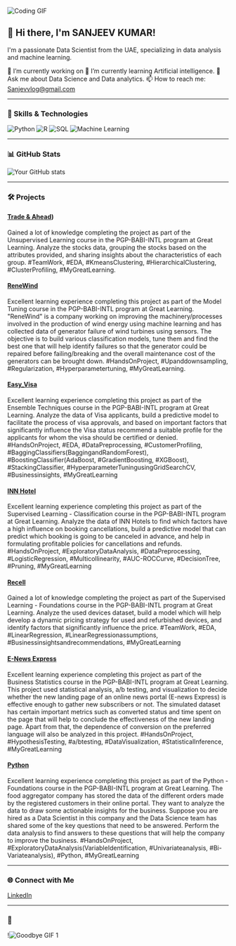 ![Coding GIF](https://media.giphy.com/media/26tn33aiTi1jkl6H6/giphy.gif)

## 👋 Hi there, I'm SANJEEV KUMAR!

I'm a passionate Data Scientist from the UAE, specializing in data analysis and machine learning.

🔭 I’m currently working on 
🌱 I’m currently learning Artificial intelligence.
💬 Ask me about Data Science and Data analytics.
📫 How to reach me: Sanjevvlog@gmail.com

---

### 🚀 Skills & Technologies

![Python](https://img.shields.io/badge/-Python-3776AB?style=for-the-badge&logo=python&logoColor=white)
![R](https://img.shields.io/badge/-R-276DC3?style=for-the-badge&logo=r&logoColor=white)
![SQL](https://img.shields.io/badge/-SQL-4479A1?style=for-the-badge&logo=postgresql&logoColor=white)
![Machine Learning](https://img.shields.io/badge/-Machine%20Learning-FF6F00?style=for-the-badge&logo=TensorFlow&logoColor=white)

---

### 📊 GitHub Stats

![Your GitHub stats](https://github-readme-stats.vercel.app/api?username=yourusername&show_icons=true&theme=dark)

---

### 🛠️ Projects

#### [Trade & Ahead](https://olympus.mygreatlearning.com/feed/sanjeev-kumar31/f24a0141752c8dcc90e62d3566f7ee3a7128569e))
Gained a lot of knowledge completing the project as part of the Unsupervised Learning course in the PGP-BABI-INTL program at Great Learning.
Analyze the stocks data, grouping the stocks based on the attributes provided, and sharing insights about the characteristics of each group.
#TeamWork, #EDA, #KmeansClustering, #HierarchicalClustering, #ClusterProfiling, #MyGreatLearning.


#### [ReneWind](https://olympus.mygreatlearning.com/feed/sanjeev-kumar31/57b16c5c5b55545e414b31e17093aefeebbcda73)
Excellent learning experience completing this project as part of the Model Tuning course in the PGP-BABI-INTL program at Great Learning.
"ReneWind" is a company working on improving the machinery/processes involved in the production of wind energy using machine learning and has collected data of generator failure of wind turbines using sensors. The objective is to build various classification models, tune them and find the best one that will help identify failures so that the generator could be repaired before failing/breaking and the overall maintenance cost of the generators can be brought down.
#HandsOnProject, #Upanddownsampling, #Regularization, #Hyperparametertuning, #MyGreatLearning.


#### [Easy_Visa](https://olympus.mygreatlearning.com/feed/sanjeev-kumar31/b55ad9168e67248626fa87e4f134b3a74cb337cf)

Excellent learning experience completing this project as part of the Ensemble Techniques course in the PGP-BABI-INTL program at Great Learning.
Analyze the data of Visa applicants, build a predictive model to facilitate the process of visa approvals, and based on important factors that significantly influence the Visa status recommend a suitable profile for the applicants for whom the visa should be certified or denied.
#HandsOnProject, #EDA, #DataPreprocessing, #CustomerProfiling, #BaggingClassifiers(BaggingandRandomForest), #BoostingClassifier(AdaBoost, #GradientBoosting, #XGBoost), #StackingClassifier, #HyperparameterTuningusingGridSearchCV, #Businessinsights, #MyGreatLearning

#### [INN Hotel](https://olympus.mygreatlearning.com/feed/sanjeev-kumar31/d80800d04dc91a48cd38123a1739bbb75498d37c)

Excellent learning experience completing this project as part of the Supervised Learning - Classification course in the PGP-BABI-INTL program at Great Learning.
Analyze the data of INN Hotels to find which factors have a high influence on booking cancellations, build a predictive model that can predict which booking is going to be canceled in advance, and help in formulating profitable policies for cancellations and refunds.
#HandsOnProject, #ExploratoryDataAnalysis, #DataPreprocessing, #LogisticRegression, #Multicollinearity, #AUC-ROCCurve, #DecisionTree, #Pruning, #MyGreatLearning

#### [Recell](https://olympus.mygreatlearning.com/feed/sanjeev-kumar31/8d1e79b9cffb25d66f880edc433606f621ebeb4e)

Gained a lot of knowledge completing the project as part of the Supervised Learning - Foundations course in the PGP-BABI-INTL program at Great Learning.
Analyze the used devices dataset, build a model which will help develop a dynamic pricing strategy for used and refurbished devices, and identify factors that significantly influence the price.
#TeamWork, #EDA, #LinearRegression, #LinearRegressionassumptions, #Businessinsightsandrecommendations, #MyGreatLearning

#### [E-News Express](https://olympus.mygreatlearning.com/feed/sanjeev-kumar31/9131b6cc5474bb0d3f4c00d9f7a39d0d1c74291c)

Excellent learning experience completing this project as part of the Business Statistics course in the PGP-BABI-INTL program at Great Learning.
This project used statistical analysis, a/b testing, and visualization to decide whether the new landing page of an online news portal (E-news Express) is effective enough to gather new subscribers or not. The simulated dataset has certain important metrics such as converted status and time spent on the page that will help to conclude the effectiveness of the new landing page. Apart from that, the dependence of conversion on the preferred language will also be analyzed in this project.
#HandsOnProject, #HypothesisTesting, #a/btesting, #DataVisualization, #StatisticalInference, #MyGreatLearning

#### [Python](https://olympus.mygreatlearning.com/feed/sanjeev-kumar31/2ce94b08892d1db620f014e3878bcfec1ec4cd69)

Excellent learning experience completing this project as part of the Python - Foundations course in the PGP-BABI-INTL program at Great Learning.
The food aggregator company has stored the data of the different orders made by the registered customers in their online portal. They want to analyze the data to draw some actionable insights for the business. Suppose you are hired as a Data Scientist in this company and the Data Science team has shared some of the key questions that need to be answered. Perform the data analysis to find answers to these questions that will help the company to improve the business.
#HandsOnProject, #ExploratoryDataAnalysis(VariableIdentification, #Univariateanalysis, #Bi-Variateanalysis), #Python, #MyGreatLearning






---

### 🌐 Connect with Me

[LinkedIn](https://www.linkedin.com/in/sanjeevj/)


---

### 🎉 

!![Goodbye GIF 1](https://media.giphy.com/media/3o7aD2saalBwwftBIY/giphy.gif)


